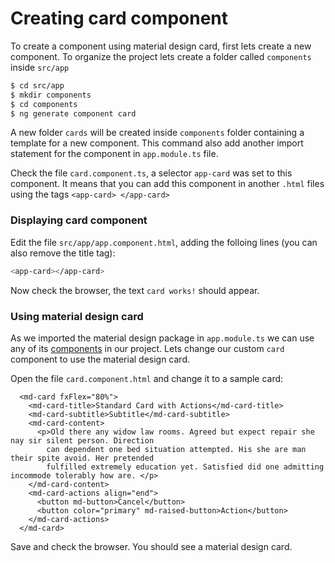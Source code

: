 # Creating card component

To create a component using material design card, first lets create a new component.
To organize the project lets create a folder called `components` inside `src/app`

```sh
$ cd src/app
$ mkdir components
$ cd components
$ ng generate component card
```

A new folder `cards` will be created inside `components` folder containing a template for a new component. This command also add another import statement for the component in `app.module.ts` file.

Check the file `card.component.ts`, a selector `app-card` was set to this component. It means that you can add this component in another `.html` files using the tags `<app-card> </app-card>` 

### Displaying card component

Edit the file `src/app/app.component.html`, adding the folloing lines (you can also remove the title tag):

```sh
<app-card></app-card>
```

Now check the browser, the text `card works!` should appear.

### Using material design card

As we imported the material design package in `app.module.ts` we can use any of its [components](https://material.angular.io/components) in our project. Lets change our custom `card` component to use the material design card. 

Open the file `card.component.html` and change it to a sample card:

```
  <md-card fxFlex="80%">
    <md-card-title>Standard Card with Actions</md-card-title>
    <md-card-subtitle>Subtitle</md-card-subtitle>
    <md-card-content>
      <p>Old there any widow law rooms. Agreed but expect repair she nay sir silent person. Direction
        can dependent one bed situation attempted. His she are man their spite avoid. Her pretended
        fulfilled extremely education yet. Satisfied did one admitting incommode tolerably how are. </p>
    </md-card-content>
    <md-card-actions align="end">
      <button md-button>Cancel</button>
      <button color="primary" md-raised-button>Action</button>
    </md-card-actions>
  </md-card>
```

Save and check the browser. You should see a material design card.